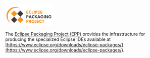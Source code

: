 <img src="https://github.com/eclipse-packaging/.github/blob/main/assets/artwork/svg/EPP-Color-Horizontal.svg" width="30%">

The [Eclipse Packaging Project (EPP)](https://projects.eclipse.org/projects/technology.packaging/) provides the infrastructure for producing the specialized Eclipse IDEs available at [https://www.eclipse.org/downloads/eclipse-packages/](https://www.eclipse.org/downloads/eclipse-packages/).
